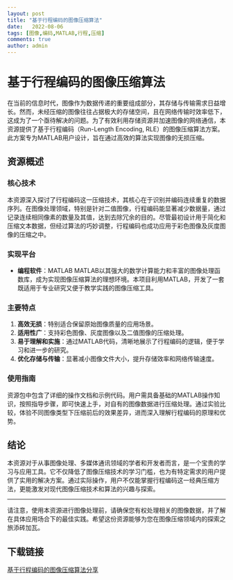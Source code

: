 ```yaml
---
layout: post
title: "基于行程编码的图像压缩算法"
date:   2022-08-06
tags: [图像,编码,MATLAB,行程,压缩]
comments: true
author: admin
---
```

# 基于行程编码的图像压缩算法

在当前的信息时代，图像作为数据传递的重要组成部分，其存储与传输需求日益增长。然而，未经压缩的图像往往占据极大的存储空间，且在网络传输时效率低下，这成为了一个亟待解决的问题。为了有效利用存储资源并加速图像的网络通信，本资源提供了基于行程编码（Run-Length Encoding, RLE）的图像压缩算法方案。此方案专为MATLAB用户设计，旨在通过高效的算法实现图像的无损压缩。

## 资源概述

### 核心技术

本资源深入探讨了行程编码这一压缩技术，其核心在于识别并编码连续重复的数据序列。在图像处理领域，特别是针对二值图像，行程编码能显著减少数据量，通过记录连续相同像素的数量及其值，达到去除冗余的目的。尽管最初设计用于简化和压缩文本数据，但经过算法的巧妙调整，行程编码也成功应用于彩色图像及灰度图像的压缩之中。

### 实现平台

- **编程软件**：MATLAB
  MATLAB以其强大的数学计算能力和丰富的图像处理函数库，成为实现图像压缩算法的理想环境。本项目利用MATLAB，开发了一套既适用于专业研究又便于教学实践的图像压缩工具。

### 主要特点

1. **高效无损**：特别适合保留原始图像质量的应用场景。
2. **适用性广**：支持彩色图像、灰度图像以及二值图像的压缩处理。
3. **易于理解和实施**：通过MATLAB代码，清晰地展示了行程编码的逻辑，便于学习和进一步的研究。
4. **优化存储与传输**：显著减小图像文件大小，提升存储效率和网络传输速度。

### 使用指南

资源包中包含了详细的操作文档和示例代码。用户需具备基础的MATLAB操作知识，按照指导步骤，即可快速上手，对自有的图像数据进行压缩处理。通过实验比较，体验不同图像类型下压缩前后的效果差异，进而深入理解行程编码的原理和优势。

## 结论

本资源对于从事图像处理、多媒体通讯领域的学者和开发者而言，是一个宝贵的学习与应用工具。它不仅降低了图像压缩技术的学习门槛，也为有特定需求的用户提供了实用的解决方案。通过实际操作，用户不仅能掌握行程编码这一经典压缩方法，更能激发对现代图像压缩技术和算法的兴趣与探索。

---

请注意，使用本资源进行图像处理前，请确保您有权处理相关的图像数据，并了解在具体应用场合下的最佳实践。希望这份资源能够为您在图像压缩领域内的探索之旅添砖加瓦。

## 下载链接

[基于行程编码的图像压缩算法分享](https://pan.quark.cn/s/9b0d57246df0)